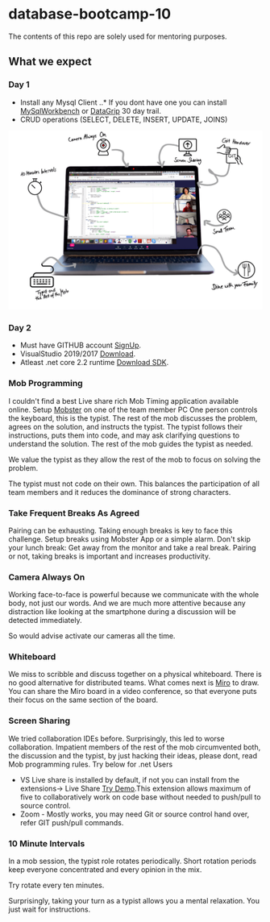 # database-bootcamp-10
The contents of this repo are solely used for mentoring purposes. 
## What we expect

### Day 1
+ Install any Mysql Client 
..* If you dont have one you can install [MySqlWorkbench](https://www.mysql.com/products/workbench/) or  [DataGrip](https://www.jetbrains.com/datagrip/promo/?gclid=CjwKCAjw1cX0BRBmEiwAy9tKHiE5FZofRZBmHw0Osypd4todpoxBObkLt2S_Y4cWLBvY0m3AcvSGshoCd1IQAvD_BwE) 30 day trail.
+ CRUD operations (SELECT, DELETE, INSERT, UPDATE, JOINS)

![ZutoAnalytics](remotemob_header_screen_grau.png?raw=true)
### Day 2
+ Must have GITHUB account [SignUp](https://github.com/zuto).
+ VisualStudio 2019/2017 [Download](https://docs.microsoft.com/en-us/visualstudio/install/install-visual-studio?view=vs-2019).
+ Atleast .net core 2.2 runtime [Download SDK](https://dotnet.microsoft.com/download/dotnet-core).

### Mob Programming
I couldn't find a best Live share rich Mob Timing application available online. Setup [Mobster](http://mobster.cc/) on one of the team member PC
One person controls the keyboard, this is the typist. The rest of the mob discusses the problem, agrees on the solution, and instructs the typist. The typist follows their instructions, puts them into code, and may ask clarifying questions to understand the solution. The rest of the mob guides the typist as needed.

We value the typist as they allow the rest of the mob to focus on solving the problem.

The typist must not code on their own. This balances the participation of all team members and it reduces the dominance of strong characters.

### Take Frequent Breaks As Agreed
Pairing can be exhausting. Taking enough breaks is key to face this challenge. Setup breaks using Mobster App or a simple alarm. 
Don't skip your lunch break: Get away from the monitor and take a real break. Pairing or not, taking breaks is important and increases productivity.

### Camera Always On
Working face-to-face is powerful because we communicate with the whole body, not just our words. And we are much more attentive because any distraction like looking at the smartphone during a discussion will be detected immediately. 

So would advise activate our cameras all the time.

### Whiteboard
We miss to scribble and discuss together on a physical whiteboard. There is no good alternative for distributed teams. What comes next is [Miro](https://miro.com/) to draw. You can share the Miro board in a video conference, so that everyone puts their focus on the same section of the board.


### Screen Sharing
We tried collaboration IDEs before. Surprisingly, this led to worse collaboration. Impatient members of the rest of the mob circumvented both, the discussion and the typist, by just hacking their ideas, please dont, read Mob programming rules. Try below for .net Users
+ VS Live share is installed by default, if not you can install from the extensions-> Live Share [Try Demo](https://docs.microsoft.com/en-us/visualstudio/liveshare/quickstart/share).This extension allows maximum of five to collaboratively work on code base without needed to push/pull to source control.
+ Zoom - Mostly works, you may need Git or source control hand over, refer GIT push/pull commands.

### 10 Minute Intervals
In a mob session, the typist role rotates periodically. Short rotation periods keep everyone concentrated and every opinion in the mix.

Try rotate every ten minutes.

Surprisingly, taking your turn as a typist allows you a mental relaxation. You just wait for instructions.



